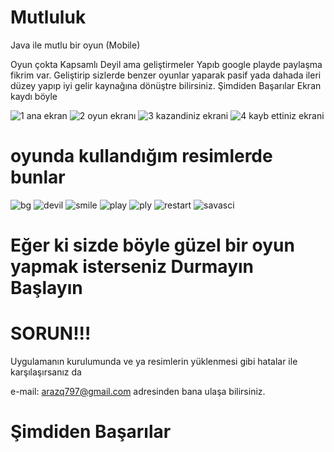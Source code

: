 # Mutluluk
Java ile mutlu bir oyun (Mobile)

Oyun çokta Kapsamlı Deyil ama geliştirmeler Yapıb google playde paylaşma fikrim var.
Geliştirip sizlerde benzer oyunlar yaparak pasif yada dahada ileri düzey yapıp iyi gelir kaynağına dönüştre bilirsiniz.
Şimdiden Başarılar
Ekran kaydı böyle

![1 ana ekran](https://user-images.githubusercontent.com/61843286/160229843-a2f5e22c-db39-4a45-99e9-2a3b3480821b.png)
![2 oyun ekranı](https://user-images.githubusercontent.com/61843286/160229845-9b88bfdd-2be7-4cb8-b78f-6e175041be91.png)
![3 kazandiniz ekrani](https://user-images.githubusercontent.com/61843286/160229846-e2f11481-1bdb-42c6-8032-2e7188f1a3c4.png)
![4 kayb ettiniz ekrani](https://user-images.githubusercontent.com/61843286/160229847-d3f5ba88-12e0-48c1-b439-a913aad80270.png)


# oyunda kullandığım resimlerde bunlar

![bg](https://user-images.githubusercontent.com/61843286/160229907-2826a7a4-e9be-4b9f-aba8-69f860abb661.jpg)
![devil](https://user-images.githubusercontent.com/61843286/160229908-3b802a00-f01c-4c50-b6cb-9f3c884479f0.png)
![smile](https://user-images.githubusercontent.com/61843286/160229916-e72a7d13-f5bc-460d-8092-bd2daaf54385.png)
![play](https://user-images.githubusercontent.com/61843286/160229909-4fb4eaa7-dae3-493b-95d8-034f56a905cd.png)
![ply](https://user-images.githubusercontent.com/61843286/160229910-11420679-cce2-45a0-bcc7-bdc43645d4f7.png)
![restart](https://user-images.githubusercontent.com/61843286/160229913-8ceed594-5f6f-43bd-bc40-14a4f38638e6.png)
![savasci](https://user-images.githubusercontent.com/61843286/160229915-fda53d8c-4fd2-4fdc-930b-896eee8fbd53.png)


# Eğer ki sizde böyle güzel bir oyun yapmak isterseniz Durmayın Başlayın

# SORUN!!!
Uygulamanın kurulumunda ve ya resimlerin yüklenmesi gibi hatalar ile 
karşılaşırsanız da 

e-mail: arazq797@gmail.com
adresinden bana ulaşa bilirsiniz.

# Şimdiden Başarılar
